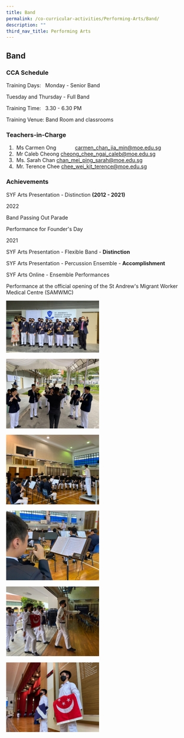 ```yaml
---
title: Band
permalink: /co-curricular-activities/Performing-Arts/Band/
description: ""
third_nav_title: Performing Arts
---
```

## Band 

###  CCA Schedule  

Training Days:   Monday - Senior Band

Tuesday and Thursday - Full Band 

Training Time:   3.30 - 6.30 PM

  

Training Venue: Band Room and classrooms



### Teachers-in-Charge



1.   Ms Carmen Ong             carmen_chan_jia_min@moe.edu.sg
2.   Mr Caleb Cheong cheong_chee_ngai_caleb@moe.edu.sg
3.   Ms. Sarah Chan 
chan_mei_ping_sarah@moe.edu.sg
5.   Mr. Terence Chee chee_wei_kit_terence@moe.edu.sg

  

### Achievements

SYF Arts Presentation - Distinction **(2012 - 2021)**  

  

2022

Band Passing Out Parade 

Performance for Founder's Day 

2021

SYF Arts Presentation - Flexible Band - **Distinction**  

SYF Arts Presentation - Percussion Ensemble - **Accomplishment**

SYF Arts Online - Ensemble Performances

Performance at the official opening of the St Andrew's Migrant Worker Medical Centre (SAMWMC)

<img src="/images/Band1.jpg" 
     style="width:50%">

<img src="/images/Band2.jpg" 
     style="width:50%">
		 
<img src="/images/Band3.jpg" 
     style="width:50%">
		 
<img src="/images/Band4.jpg" 
     style="width:50%">

<img src="/images/Band5.jpg" 
     style="width:50%">
		 
<img src="/images/Band6.jpg" 
     style="width:50%">